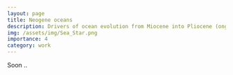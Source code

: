```yaml
---
layout: page
title: Neogene oceans
description: Drivers of ocean evolution from Miocene into Pliocene (ongoing) 
img: /assets/img/Sea_Star.png
importance: 4
category: work
---
```


Soon ..
